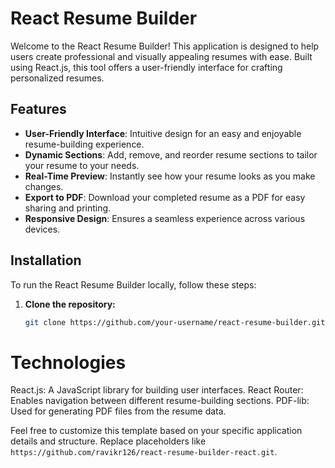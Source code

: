 # React Resume Builder

Welcome to the React Resume Builder! This application is designed to help users create professional and visually appealing resumes with ease. Built using React.js, this tool offers a user-friendly interface for crafting personalized resumes.

## Features

- **User-Friendly Interface**: Intuitive design for an easy and enjoyable resume-building experience.
- **Dynamic Sections**: Add, remove, and reorder resume sections to tailor your resume to your needs.
- **Real-Time Preview**: Instantly see how your resume looks as you make changes.
- **Export to PDF**: Download your completed resume as a PDF for easy sharing and printing.
- **Responsive Design**: Ensures a seamless experience across various devices.

## Installation

To run the React Resume Builder locally, follow these steps:

1. **Clone the repository:**
   ```bash
   git clone https://github.com/your-username/react-resume-builder.git
   
# Technologies
React.js: A JavaScript library for building user interfaces.
React Router: Enables navigation between different resume-building sections.
PDF-lib: Used for generating PDF files from the resume data.


Feel free to customize this template based on your specific application details and structure. Replace placeholders like `https://github.com/ravikr126/react-resume-builder-react.git`.
